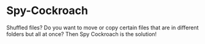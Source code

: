 # Spy-Cockroach
Shuffled files? Do you want to move or copy certain files that are in different folders but all at once? Then Spy Cockroach is the solution!
